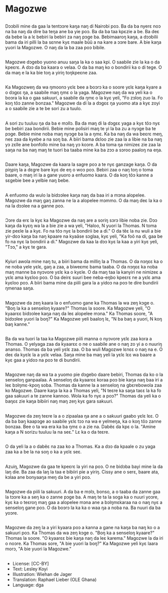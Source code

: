 # Magozwe

##
Dɔɔbili mine da gaa la tentɔɔre kaŋa naŋ di Nairobi poɔ. Ba da ba nyerɛ noɔ na ba naŋ da dire ba teŋa ane ba yie poɔ. Ba da ba taa kpɛzie a be. Ba deɛ da bebe la a lɛ bebiri la bebiri za naŋ pɔge ba. Bebimaaroŋ kaŋa,  a dɔɔbilii bama da iri pilli la ba sɛnne kyɛ maale bũũ a na kare a ɔɔre bare. A bie kaŋa yuori la Magozwe. O naŋ da la ba zaa poɔ bibile.

##
Magozwe dɔgebo yuono anuu saŋa la ka o saa kpi. O saabile zie la ka o da kpeɛrɛ. A dɔɔ da ba kaara o velaa. O da ba maŋ ko o bondirii ka o di tege. O da maŋ e la ka bie toŋ a yiriŋ toŋkpeɛne zaa.

##
Ka Magozweŋ da wa ŋmoonɔ yɛlɛ bee a boɔrɔ ka o soore yɛlɛ kaŋa kyare a o dɔgɛɛ ŋa,  a saabile maŋ ŋmɛ o la yaga. Magozwe naŋ da wa yeli ka o boɔra la ka o gaa sakuuri,  a saabile da ŋmɛ o la kyɛ yeli,  "Fo zɔloŋ zuo la. Fo koŋ tõɔ zanne bonzaa." Magozwe da di la a dɔgɛɛ ŋa yuomo ata a kyɛ zoyi a o saabile zie a te be sori zu a tuulo.

##
A sori zu tuuluu ŋa da ba e mɔllɔ. Ba da maŋ di la dɔgɛɛ yaga a kyɛ tõɔ nyɛ be bebiri zaa bondirii. Bebie mine polisiri maŋ te yi la ba zu a nyɔge ba te pɔge. Bebie mine noba maŋ nyɔge ba la a ŋmɛ. Ka ba naŋ da wa beɛrɛ meŋ,  neɛ zaa da kyebe a na soŋ ba. A biiri bama dɛloo zie zaa la a libie na ba naŋ yɔ zɛlle ane bonfollo mine ba naŋ yɔ koɔre. A ba toma ŋa nimizeɛ zie zaa la saŋa na ba naŋ maŋ te tuori ba taaba mine ka ba zɔɔ a sɔroo paaloŋ na eŋa.

##
Daare kaŋa,  Magozwe da kaara la sagre poɔ a te nyɛ ganzage kaŋa. O da piŋpiŋ la a dɛgre bare kyɛ de eŋ o woɔ poɔ. Bebiri zaa o naŋ toŋ o toma baare,  o maŋ iri la a gane yuoro a enfuomo kaara. O da koŋ tõɔ kanne a sɛgebie bee a yelbie naŋ bebe.

##
A enfuomo da wulo la bidɔɔlee kaŋa naŋ da baa iri a mɔna alopelee. Magozwe da maŋ gaŋ zanna ne la a alopelee mɔmmo. O da maŋ deɛ la ka o na la dɔɔlee na a ganne poɔ.

##
Ɔɔre da erɛ la kyɛ ka Magozwe da naŋ are a soriŋ sɔrɔ libie noba zie. Dɔɔ kaŋa da kyɛŋ wa la a bie zie a wa yeli,  "Haloo,  N yuori la Thomas. N toma zie peɛle la a kyɛ. Fo na tõɔ nyɛ la bondirii be a di." O da tẽɛ la nu wuli a bie yir-doɔ kaŋa ba naŋ kpaare na kyaãse sɔglaa,  kyɛ yeli,  "Ka foõ na di,  gaa be fo na nyɛ la bondirii a di." Magozwe da kaa la dɔɔ kyɛ la kaa a yiri kyɛ yeli,  "Tɔɔ," a kyɛ te gara.

##
Kyiuri awola mine naŋ tu,  a biiri bama da milliŋ la a Thomas. O da nɔŋɛɛ ka o ne noba yele yɛlɛ,  gaŋ a zaa,  a biweɛmɛ bama taaba. O da nɔŋɛɛ ka noba maŋ manne ba nyɔvore yɛlɛ ka o kyɛle. O da maŋ taa la kanyiri ne nimizeɛ a yɛlɛ ama kyɛloo poɔ. O ba deirɛ suuri bee neba-eŋbo kpeɛrɛ ne a yɛlɛ ama kyɛloo poɔ. A biiri bama mine da piili gara la a yidoɔ na poɔ te dire bundirii ŋmenaa saŋa.

##
Magozwe da zeŋ kaara la o enfuomo gane ka Thomas la wa zeŋ kɔge o. "Boŋ la ka a senseloŋ kyaare?" Thomas la soore. Ka Magozwe yeli,  "O kyaarɛɛ bidɔɔlee kaŋa naŋ da leɛ alopelee mɔna." Ka Thomas soore,  "A bidɔɔlee yuori la boŋ?" Ka Magozwe yeli baaloŋ lɛ,  "N ba baŋ a yuori,  N koŋ baŋ kanne."

##
Ba da wa tuori la taa ka Magozwe piili manna o nyɔvore yɛlɛ zaa kora a Thomas. O yelyaga zaa da kyaarɛɛ o ne o saabile ane o naŋ zo yi a o nuuriŋ ananso. Thomas da ba yeli yɛlɛ zaa. O ba wuli Magozwe lɛnɛɛ o naŋ na e. O deɛ da kyɛlɛ la a yɛlɛ velaa. Saŋa mine ba maŋ yeli la yɛlɛ lɛɛ wa baare a kyɛ gaa a yidoɔ na poɔ te di bundirii.

##
Magozwe naŋ da wa ta a yuomo pie dɔgebo daare bebiri,  Thomas da ko o la senseloŋ ganpaalaa. A senseloŋ da kyaarɛɛ koraa poɔ bie kaŋa naŋ baa iri a leɛ bɔlŋmɛ-kpoŋ soba. Thomas da kanne la a senseloŋ na gbɛrebowola zaa ko Magozwe. Daare kaŋa la ka a Thomas yeli,  "N teɛre ka saŋa taɛɛ la ka fo gaa sakuuri a te zanne kannoo. Wola ka fo nyɛ a poɔ?" Thomas da yeli ka o baŋɛɛ zie kaŋa bibiiri naŋ maŋ zeŋ kyɛ gara sakuuri.

##
Magozwe da zeŋ teɛre la a o zipaalaa ŋa ane a o sakuuri gaabo yɛlɛ lɛɛ. O da ba baŋ kaapɔge ao saabile yɛlɛ tɔɔ na wa e yelmeŋa,  ka o koŋ tõɔ zanne bonzaa. Bee o ta wa era ka ba ŋmɛ o a zie na. Dabẽɛ da kpɛ o la. "Amine kaŋa a N sorizu tuuluu la na seɛ." Lɛ ka o da teɛre.

##
O da yeli la a o dabẽɛ na zaa ko a Thomas. Ka a dɔɔ da kpaale o zu yaga zaa ka a be la na soŋ o ka a yɛlɛ seɛ.

##
Azuiŋ,  Magozwe da gaa te kpeɛrɛ la yiri na poɔ. O ne bidɔba bayi mine la da laŋ die. Ba zaa da laŋ la taa e bibiiri pie a yiriŋ. Cissy ane o serɛ,  baare ata,  kɔlaa ane bonyaaŋa meŋ da be a yiri poɔ.

##
Magozwe da piili la sakuuri. A da ba e mɔlɔ,  bonso,  a o taaba da zanne gaa la tɔɔre ka a seŋ ka o zanne pɔge ba. A maŋ te ta la soga ka o nuuri yoɔre,  kyɛ ka o teɛroŋ maŋ gaa a alopelee mɔna ane a bɔlŋmɛkaraa na o naŋ nyɛ a senseloŋ gane poɔ. O da boɔrɔ la ka ka o waa ŋa a noba na. Ba nuuri da ba yoɔre.

##
Magozwe da zeŋ la a yiri kyaara poɔ a kanna a gane na kaŋa ba naŋ ko o a sakuuri poɔ. Ka Thomas da wa zeŋ kɔge o. "Boŋ ka a senseloŋ kyaare?" Thomas la soore. "O kyaarɛɛ bie kaŋa naŋ da leɛ karema." Magozwe la da iri o noɔre. Ka Thomas sore,  "A bie yuori la boŋ?" Ka Magozwe yeli kyɛ laara morɔ,  "A bie yuori la Magozwe."

##
* License: [CC-BY]
* Text: Lesley Koyi
* Illustration: Wiehan de Jager
* Translation: Raphael Lieber (OLE Ghana)
* Language: dga
